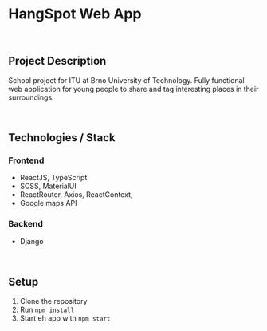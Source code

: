 # HangSpot Web App

<br/>

## Project Description
School project for ITU at Brno University of Technology. Fully functional web application for young people to share and tag interesting places in their surroundings.

<br/>

## Technologies / Stack
### Frontend
- ReactJS, TypeScript
- SCSS, MaterialUI
- ReactRouter, Axios, ReactContext,
- Google maps API

### Backend
- Django

<br/>

## Setup 
1. Clone the repository
2. Run ```npm install```
3. Start eh app with ```npm start```

